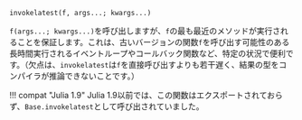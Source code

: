 ```
invokelatest(f, args...; kwargs...)
```

`f(args...; kwargs...)`を呼び出しますが、`f`の最も最近のメソッドが実行されることを保証します。これは、古いバージョンの関数`f`を呼び出す可能性のある長時間実行されるイベントループやコールバック関数など、特定の状況で便利です。（欠点は、`invokelatest`は`f`を直接呼び出すよりも若干遅く、結果の型をコンパイラが推論できないことです。）

!!! compat "Julia 1.9"
    Julia 1.9以前では、この関数はエクスポートされておらず、`Base.invokelatest`として呼び出されていました。

